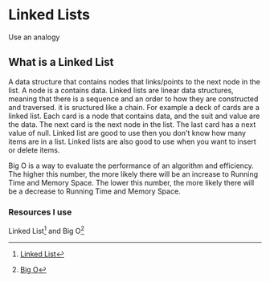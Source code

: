 # Linked Lists

Use an analogy

## What is a Linked List

A data structure that contains nodes that links/points to the next node in the list. A node is a contains data. Linked lists are linear data structures, meaning that there is a sequence and an order to how they are constructed and traversed. it is sructured like a chain. For example a deck of cards are a linked list. Each card is a node that contains data, and the suit and value are the data. The next card is the next node in the list. The last card has a next value of null. Linked list are good to use then you don't know how many items are in a list. Linked lists are also good to use when you want to insert or delete items.

Big O is a way to evaluate the performance of an algorithm and efficiency. The higher this number, the more likely there will be an increase to Running Time and Memory Space. The lower this number, the more likely there will be a decrease to Running Time and Memory Space.

### Resources I use

Linked List[^1] and Big O[^2]

[^1]: [Linked List](https://codefellows.github.io/common_curriculum/data_structures_and_algorithms/Code_401/class-05/resources/singly_linked_list.html)
[^2]: [Big O](https://codefellows.github.io/common_curriculum/data_structures_and_algorithms/Code_401/class-05/resources/big_oh.html)
